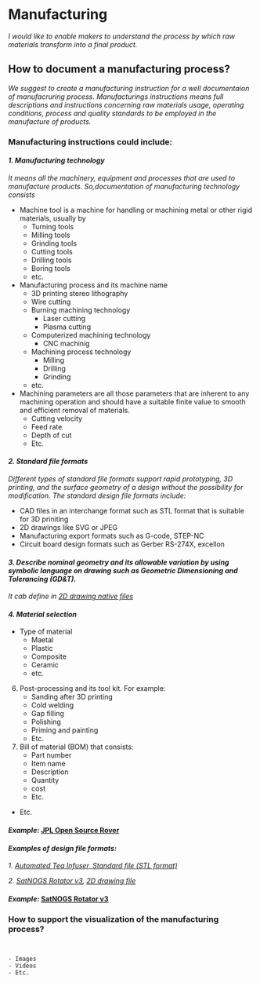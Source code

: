 # **Manufacturing**

*I would like to enable makers to understand the process by which raw materials transform into a final product.*

## **How to document a manufacturing process?**


*We suggest to create a manufacturing instruction for a well documentaion of manufacruring process. Manufacturings instructions means full descriptions and instructions concerning raw materials usage, operating conditions, process and quality standards to be employed in the manufacture of products.*


 ### **Manufacturing instructions could include:** 
 
 #### *1. Manufacturing technology*
 
 *It means all the machinery, equipment and processes that are used to manufacture products. So,documentation of manufacturing technology consists*

   - Machine tool is a machine for handling or machining metal or other rigid materials, usually by
     - Turning tools
     - Milling tools
     - Grinding tools
     - Cutting tools
     - Drilling tools
     - Boring tools
     - etc. 
  - Manufacturing process and its machine name  
     - 3D printing stereo lithography
     - Wire cutting
     - Burning machining technology 
       - Laser cutting
       - Plasma cutting
     - Computerized machining technology 
       - CNC machinig 
     - Machining process technology
       - Milling
       - Drilling
       - Grinding
     - etc.
   - Machining parameters are all those parameters that are inherent to any machining operation and should have a suitable finite value to smooth and efficient removal of materials.
     - Cutting velocity
     - Feed rate
     - Depth of cut
     - Etc.
   
#### *2. Standard file formats*

*Different types of standard file formats support rapid prototyping, 3D printing, and the surface geometry of a design without the possibility for modification. The standard design file formats include:*
 
  - CAD files in an interchange format such as STL format that is suitable for 3D priniting 
  - 2D drawings like SVG or JPEG
  - Manufacturing export formats such as G-code, STEP-NC
  - Circuit board design formats such as Gerber RS-274X, excellon 
    
#### *3. Describe nominal geometry and its allowable variation by using symbolic language on drawing such as Geometric Dimensioning and Tolerancing (GD&T).*

 *It cab define in [2D drawing native files](https://github.com/OPEN-NEXT/wp2.3_template/blob/main/Documentation/3.%20Design/Structural%20model/Mechanics/README.md#2-modelling-a-design-in-native-file-format)*

#### *4. Material selection*

 - Type of material
    - Maetal
    - Plastic
    - Composite
    - Ceramic
    - etc.

6. Post-processing and its tool kit. For example: 
    - Sanding after 3D printing
    - Cold welding
    - Gap filling
    - Polishing
    - Priming and painting
    - Etc.  
7. Bill of material (BOM) that consists:
   - Part number
   - Item name
   - Description
   - Quantity
   - cost
   - Etc.

- Etc. 




#### *Example:* [JPL Open Source Rover](https://github.com/nasa-jpl/open-source-rover/tree/master/mechanical/body_assembly#3-machiningfabrication) 

#### *Examples of design file formats:* 

*1. [Automated Tea Infuser, Standard file (STL format)](https://wikifactory.com/+fablabbratislava/automated-tea-infuser/contributions/3f2c490)*

*2. [SatNOGS Rotator v3](https://wiki.satnogs.org/SatNOGS_Rotator_v3#Specifications), [2D drawing file](https://wiki.satnogs.org/File:C1001.png)*
  
#### *Example:* [SatNOGS Rotator v3](https://wiki.satnogs.org/SatNOGS_Rotator_v3#Build_Sequence) 

### **How to support the visualization of the manufacturing process?**

 ```

 
- Images 
- Videos 
- Etc.
 ```
